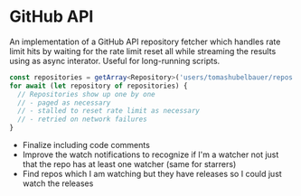 # GitHub API

An implementation of a GitHub API repository fetcher which handles rate limit
hits by waiting for the rate limit reset all while streaming the results using
as async interator. Useful for long-running scripts.

```typescript
const repositories = getArray<Repository>('users/tomashubelbauer/repos');
for await (let repository of repositories) {
  // Repositories show up one by one
  // - paged as necessary
  // - stalled to reset rate limit as necessary
  // - retried on network failures
}
```

- Finalize including code comments
- Improve the watch notifications to recognize if I'm a watcher not just that the repo has at least one watcher (same for starrers)
- Find repos which I am watching but they have releases so I could just watch the releases

